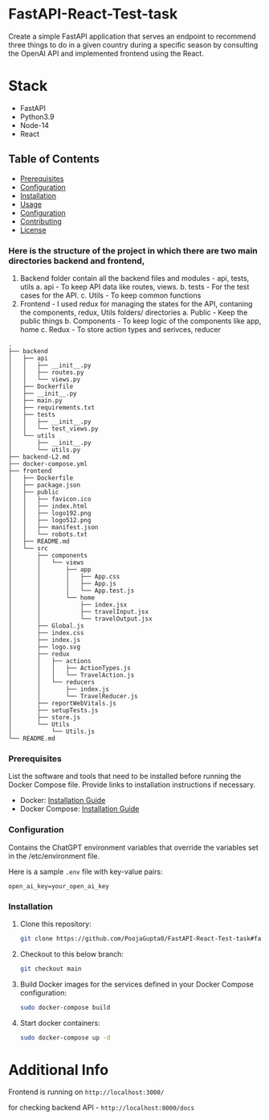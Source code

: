 # FastAPI-React-Test-task

 Create a simple FastAPI application that serves an endpoint to recommend three things to do in a given country during a specific season by consulting the OpenAI API and implemented frontend using the React.

# Stack
- FastAPI
- Python3.9
- Node-14
- React

## Table of Contents
  - [Prerequisites](#prerequisites)
  - [Configuration](#configuration)
  - [Installation](#installation)
- [Usage](#usage)
- [Configuration](#configuration)
- [Contributing](#contributing)
- [License](#license)

### Here is the structure of the project in which there are two main directories backend and frontend, 
1. Backend folder contain all the backend files and modules - api, tests, utils
a. api - To keep API data like routes, views.
b. tests - For the test cases for the API.
c. Utils - To keep common functions
2. Frontend - I used redux for managing the states for the API, contaning the components, redux, Utils folders/ directories
a. Public - Keep the public things
b. Components - To keep logic of the components like app, home
c. Redux - To store action types and serivces, reducer
```
.
├── backend
│   ├── api
│   │   ├── __init__.py
│   │   ├── routes.py
│   │   └── views.py
│   ├── Dockerfile
│   ├── __init__.py
│   ├── main.py
│   ├── requirements.txt
│   ├── tests
│   │   ├── __init__.py
│   │   └── test_views.py
│   └── utils
│       ├── __init__.py
│       └── utils.py
├── backend-L2.md
├── docker-compose.yml
├── frontend
│   ├── Dockerfile
│   ├── package.json
│   ├── public
│   │   ├── favicon.ico
│   │   ├── index.html
│   │   ├── logo192.png
│   │   ├── logo512.png
│   │   ├── manifest.json
│   │   └── robots.txt
│   ├── README.md
│   └── src
│       ├── components
│       │   └── views
│       │       ├── app
│       │       │   ├── App.css
│       │       │   ├── App.js
│       │       │   └── App.test.js
│       │       └── home
│       │           ├── index.jsx
│       │           ├── travelInput.jsx
│       │           └── travelOutput.jsx
│       ├── Global.js
│       ├── index.css
│       ├── index.js
│       ├── logo.svg
│       ├── redux
│       │   ├── actions
│       │   │   ├── ActionTypes.js
│       │   │   └── TravelAction.js
│       │   └── reducers
│       │       ├── index.js
│       │       └── TravelReducer.js
│       ├── reportWebVitals.js
│       ├── setupTests.js
│       ├── store.js
│       └── Utils
│           └── Utils.js
└── README.md
```

### Prerequisites

List the software and tools that need to be installed before running the Docker Compose file. Provide links to installation instructions if necessary.

- Docker: [Installation Guide](https://docs.docker.com/get-docker/)
- Docker Compose: [Installation Guide](https://docs.docker.com/compose/install/)

### Configuration

Contains the ChatGPT environment variables that override the variables set in the /etc/environment file.

Here is a sample `.env` file with key-value pairs:

```plaintext
open_ai_key=your_open_ai_key
```

### Installation

1. Clone this repository:

   ```bash
   git clone https://github.com/PoojaGupta0/FastAPI-React-Test-task#fastapi-react-test-task
   ```

2. Checkout to this below branch:

   ```bash
   git checkout main
   ```

3. Build Docker images for the services defined in your Docker Compose configuration:

   ```bash
   sudo docker-compose build
   ```

4. Start docker containers:

   ```bash
   sudo docker-compose up -d
   ```

# Additional Info

Frontend is running on `http://localhost:3000/`

for checking backend API - `http://localhost:8000/docs`
   

